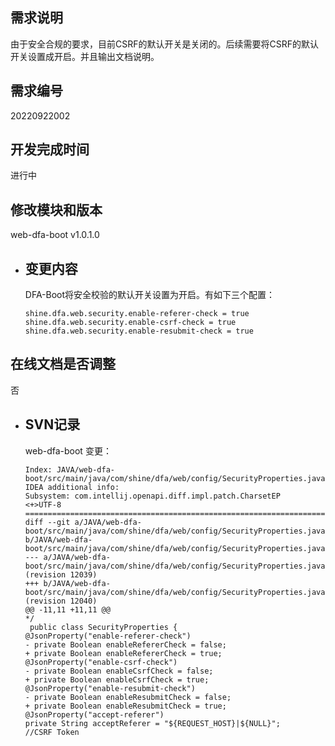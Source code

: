 ## 需求说明

由于安全合规的要求，目前CSRF的默认开关是关闭的。后续需要将CSRF的默认开关设置成开启。并且输出文档说明。
## 需求编号

20220922002
## 开发完成时间

进行中
## 修改模块和版本

web-dfa-boot v1.0.1.0
- ## 变更内容
  
  DFA-Boot将安全校验的默认开关设置为开启。有如下三个配置：
  
  
  ```
  shine.dfa.web.security.enable-referer-check = true
  shine.dfa.web.security.enable-csrf-check = true
  shine.dfa.web.security.enable-resubmit-check = true
  ```
## 在线文档是否调整

否
- ## SVN记录
  
  web-dfa-boot 变更：
  
  
  ```
  Index: JAVA/web-dfa-boot/src/main/java/com/shine/dfa/web/config/SecurityProperties.java
  IDEA additional info:
  Subsystem: com.intellij.openapi.diff.impl.patch.CharsetEP
  <+>UTF-8
  ===================================================================
  diff --git a/JAVA/web-dfa-boot/src/main/java/com/shine/dfa/web/config/SecurityProperties.java b/JAVA/web-dfa-boot/src/main/java/com/shine/dfa/web/config/SecurityProperties.java
  --- a/JAVA/web-dfa-boot/src/main/java/com/shine/dfa/web/config/SecurityProperties.java	(revision 12039)
  +++ b/JAVA/web-dfa-boot/src/main/java/com/shine/dfa/web/config/SecurityProperties.java	(revision 12040)
  @@ -11,11 +11,11 @@
  */
   public class SecurityProperties {
  @JsonProperty("enable-referer-check")
  -	private Boolean enableRefererCheck = false;
  +	private Boolean enableRefererCheck = true;
  @JsonProperty("enable-csrf-check")
  -	private Boolean enableCsrfCheck = false;
  +	private Boolean enableCsrfCheck = true;
  @JsonProperty("enable-resubmit-check")
  -	private Boolean enableResubmitCheck = false;
  +	private Boolean enableResubmitCheck = true;
  @JsonProperty("accept-referer")
  private String acceptReferer = "${REQUEST_HOST}|${NULL}";
  //CSRF Token
  ```